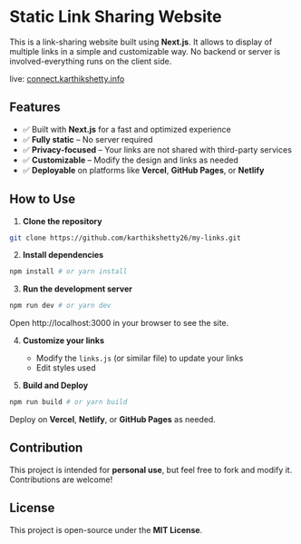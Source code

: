 # Static Link Sharing Website

This is a link-sharing website built using **Next.js**. It allows to display of multiple links in a simple and customizable way. No backend or server is involved-everything runs on the client side.

live: [connect.karthikshetty.info](connect.karthikshetty.info) 

## Features

- ✅ Built with **Next.js** for a fast and optimized experience
- ✅ **Fully static** – No server required
- ✅ **Privacy-focused** – Your links are not shared with third-party services
- ✅ **Customizable** – Modify the design and links as needed
- ✅ **Deployable** on platforms like **Vercel**, **GitHub Pages**, or **Netlify**

## How to Use

1. **Clone the repository**

```bash
git clone https://github.com/karthikshetty26/my-links.git
```

2. **Install dependencies**

```bash
npm install # or yarn install
```

3. **Run the development server**

```bash
npm run dev # or yarn dev
```

Open http://localhost:3000 in your browser to see the site.

4. **Customize your links**
   * Modify the `links.js` (or similar file) to update your links
   * Edit styles used

5. **Build and Deploy**

```bash
npm run build # or yarn build
```

Deploy on **Vercel**, **Netlify**, or **GitHub Pages** as needed.

## Contribution

This project is intended for **personal use**, but feel free to fork and modify it. Contributions are welcome!

## License

This project is open-source under the **MIT License**.
